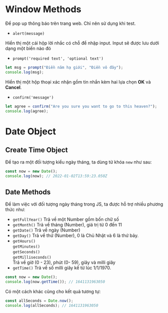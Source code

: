<link rel='stylesheet' href='../main.css'>

# Window Methods

Để pop up thông báo trên trang web. Chỉ nên sử dụng khi test.

- `alert(message)`

Hiển thị một cái hộp lời nhắc có chỗ để nhập input. Input sẽ được lưu dưới dạng một biến nào đó

- `prompt('required text', 'optional text')`

```js
let msg = prompt("Điền năm hạ giới", "Điền vô đây");
console.log(msg);
```

Hiển thị một hộp thoại xác nhận gồm tin nhắn kèm hai lựa chọn **OK** và **Cancel**.

- `confirm('message')`

```js
let agree = confirm("Are you sure you want to go to this heaven?");
console.log(agree);
```

# Date Object

## Create Time Object

Để tạo ra một đối tượng kiểu ngày tháng, ta dùng từ khóa `new` như sau:

```js
const now = new Date();
console.log(now); // 2022-01-02T13:59:23.050Z
```

## Date Methods

Để làm việc với đối tượng ngày tháng trong JS, ta được hỗ trợ nhiều phương thức như:

- `getFullYear()` Trả về một Number gồm bốn chữ số
- `getMonth()` Trả về tháng (Number), giá trị từ 0 đến 11
- `getDate()` Trả về ngày (Number)
- `getDay()` Trả về thứ (Number), 0 là Chủ Nhật và 6 là thứ bảy.
- `getHours()`\
  `getMinutes()`\
  `getSeconds()`\
  `getMilliseconds()`\
  Trả về giờ (0 - 23), phút (0- 59), giây và milli giây
- `getTime()` Trả về số milli giây kể từ lúc 1/1/1970.

```js
const now = new Date();
console.log(now.getTime()); // 1641131963050
```

Có một cách khác cũng cho kết quả tương tự:

```js
const allSeconds = Date.now();
console.log(allSeconds); // 1641131963050
```
